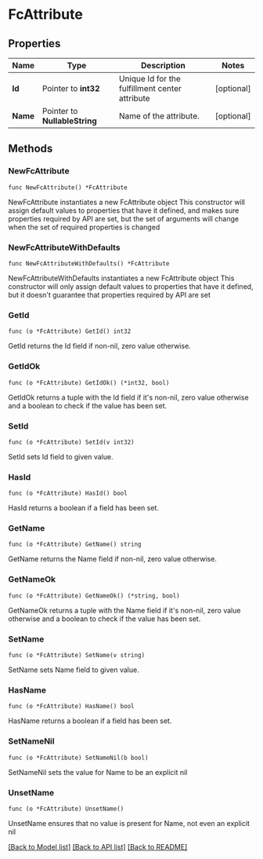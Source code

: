 # FcAttribute

## Properties

Name | Type | Description | Notes
------------ | ------------- | ------------- | -------------
**Id** | Pointer to **int32** | Unique Id for the fulfillment center attribute | [optional] 
**Name** | Pointer to **NullableString** | Name of the attribute. | [optional] 

## Methods

### NewFcAttribute

`func NewFcAttribute() *FcAttribute`

NewFcAttribute instantiates a new FcAttribute object
This constructor will assign default values to properties that have it defined,
and makes sure properties required by API are set, but the set of arguments
will change when the set of required properties is changed

### NewFcAttributeWithDefaults

`func NewFcAttributeWithDefaults() *FcAttribute`

NewFcAttributeWithDefaults instantiates a new FcAttribute object
This constructor will only assign default values to properties that have it defined,
but it doesn't guarantee that properties required by API are set

### GetId

`func (o *FcAttribute) GetId() int32`

GetId returns the Id field if non-nil, zero value otherwise.

### GetIdOk

`func (o *FcAttribute) GetIdOk() (*int32, bool)`

GetIdOk returns a tuple with the Id field if it's non-nil, zero value otherwise
and a boolean to check if the value has been set.

### SetId

`func (o *FcAttribute) SetId(v int32)`

SetId sets Id field to given value.

### HasId

`func (o *FcAttribute) HasId() bool`

HasId returns a boolean if a field has been set.

### GetName

`func (o *FcAttribute) GetName() string`

GetName returns the Name field if non-nil, zero value otherwise.

### GetNameOk

`func (o *FcAttribute) GetNameOk() (*string, bool)`

GetNameOk returns a tuple with the Name field if it's non-nil, zero value otherwise
and a boolean to check if the value has been set.

### SetName

`func (o *FcAttribute) SetName(v string)`

SetName sets Name field to given value.

### HasName

`func (o *FcAttribute) HasName() bool`

HasName returns a boolean if a field has been set.

### SetNameNil

`func (o *FcAttribute) SetNameNil(b bool)`

 SetNameNil sets the value for Name to be an explicit nil

### UnsetName
`func (o *FcAttribute) UnsetName()`

UnsetName ensures that no value is present for Name, not even an explicit nil

[[Back to Model list]](../README.md#documentation-for-models) [[Back to API list]](../README.md#documentation-for-api-endpoints) [[Back to README]](../README.md)


